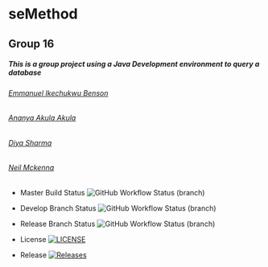 ﻿# seMethod
## Group 16

##### This is a group project using a Java Development environment to query a database

###### [*Emmanuel Ikechukwu Benson*](https://github.com/Emmaben)
###### [*Ananya Akula Akula*](https://github.com/Okehusingit)
###### [*Diya Sharma*](https://github.com/Diya)
###### [*Neil Mckenna*](https://github.com/neil-mckenna)



* Master Build Status ![GitHub Workflow Status (branch)](https://img.shields.io/github/actions/workflow/status/SE-G-16/seMethod/main_mongo.yml?branch=master)
* Develop Branch Status ![GitHub Workflow Status (branch)](https://img.shields.io/github/actions/workflow/status/SE-G-16/seMethod/main_mongo.yml?branch=develop)
* Release Branch Status ![GitHub Workflow Status (branch)](https://img.shields.io/github/actions/workflow/status/SE-G-16/seMethod/main_mongo.yml?branch=release)

* License [![LICENSE](https://img.shields.io/github/license/SE-G-16/seMethod.svg?style=flat-square)](https://github.com/SE-G-16/seMethod/blob/master/LICENSE)

* Release [![Releases](https://img.shields.io/github/release/SE-G-16/seMethod/all.svg?style=flat-square)](https://github.com/SE-G-16/seMethod/releases)
